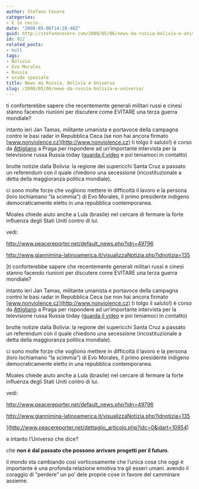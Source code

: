 ```yaml
---
author: Stefano Cecere
categories:
- E io cecio..
date: "2008-05-06T14:28:48Z"
guid: http://stefanocecere.com/2008/05/06/news-da-russia-bolivia-e-universo/
id: 912
related_posts:
- null
tags:
- Bolivia
- Evo Morales
- Russia
- scudo spaziale
title: News da Russia, Bolivia e Universo
slug: /2008/05/06/news-da-russia-bolivia-e-universo/
---
```


ti conforterebbe sapere che recentemente generali militari russi e cinesi stanno facendo riunioni per discutere come EVITARE una terza guerra mondiale?

intanto ieri Jan Tamas, militante umanista e portavoce della campagna contro le basi radar in Repubblica Ceca (se non hai ancora firmato [www.nonviolence.cz](http://www.nonviolence.cz) ti tolgo il saluto!) è corso da [Attigliano](http://www.flickr.com/photos/krur/2465389525/in/set-72157603591791873/) a Praga per rispondere ad un&#8217;importante intervista per la televisione russa Russia today ([guarda il video](http://www.russiatoday.ru/guests/video/1170) e poi teniamoci in contatto)

brutte notizie dalla Bolivia: la regione dei supericchi Santa Cruz a passato un referendum con il quale chiedono una secessione (incostituzionale a detta della maggioranza politica mondiale).
  
ci sono molte forze che vogliono mettere in difficoltà il lavoro e la persona (loro lochiamano &#8220;la scimmia&#8221;) di Evo Morales, il primo presidente indigeno democraticamente eletto in una repubblica contemporanea.
  
Moales chiede aiuto anche a Lula (brasile) nel cercare di fermare la forte influenza degli Stati Uniti contro di lui.
  
vedi:
  
<http://www.peacereporter.net/default_news.php?idn=49796>
  
<http://www.giannimina-latinoamerica.it/visualizzaNotizia.php?idnotizia=135>
  
[ti conforterebbe sapere che recentemente generali militari russi e cinesi stanno facendo riunioni per discutere come EVITARE una terza guerra mondiale?

intanto ieri Jan Tamas, militante umanista e portavoce della campagna contro le basi radar in Repubblica Ceca (se non hai ancora firmato [www.nonviolence.cz](http://www.nonviolence.cz) ti tolgo il saluto!) è corso da [Attigliano](http://www.flickr.com/photos/krur/2465389525/in/set-72157603591791873/) a Praga per rispondere ad un&#8217;importante intervista per la televisione russa Russia today ([guarda il video](http://www.russiatoday.ru/guests/video/1170) e poi teniamoci in contatto)

brutte notizie dalla Bolivia: la regione dei supericchi Santa Cruz a passato un referendum con il quale chiedono una secessione (incostituzionale a detta della maggioranza politica mondiale).
  
ci sono molte forze che vogliono mettere in difficoltà il lavoro e la persona (loro lochiamano &#8220;la scimmia&#8221;) di Evo Morales, il primo presidente indigeno democraticamente eletto in una repubblica contemporanea.
  
Moales chiede aiuto anche a Lula (brasile) nel cercare di fermare la forte influenza degli Stati Uniti contro di lui.
  
vedi:
  
<http://www.peacereporter.net/default_news.php?idn=49796>
  
<http://www.giannimina-latinoamerica.it/visualizzaNotizia.php?idnotizia=135>
  
](http://www.peacereporter.net/dettaglio_articolo.php?idc=0&idart=10954) 

e intanto l&#8217;Universo che dice?
  
che **non è dal passato che possono arrivare progetti per il futuro**.
  
il mondo sta cambiando così vorticosamente che l&#8217;unica cosa che oggi è importante è una profonda relazione emotiva tra gli esseri umani. avendo il coraggio di &#8220;perdere&#8221; un po&#8217; dele proprie cose in favore del camminare assieme.